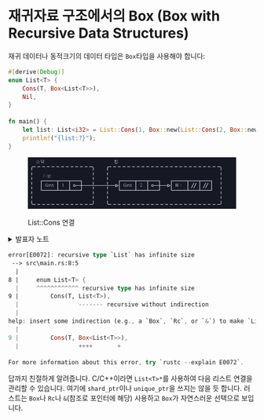 # 재귀자료 구조에서의 Box (Box with Recursive Data Structures)

재귀 데이터나 동적크기의 데이터 타입은 `Box`타입을 사용해야 합니다:

```rust
#[derive(Debug)]
enum List<T> {
    Cons(T, Box<List<T>>),
    Nil,
}

fn main() {
    let list: List<i32> = List::Cons(1, Box::new(List::Cons(2, Box::new(List::Nil))));
    println!("{list:?}");
}
```

<figure><img src="../.gitbook/assets/image (1).png" alt=""><figcaption><p>List::Cons 연결</p></figcaption></figure>

<details>

<summary>발표자 노트</summary>

* 만일 `Box`를 사용하지 않고 `List`에 직접 `List`를 포함하려고 시도한다면, 컴파일러는 구조체의 고정 크기를 계산할 수 없습니다. 컴파일러가 보기에 무한대의 크기로 보일 것입니다.
* `Box`는 일반 포인터와 크기가 같기 때문에 크기를 계산하는 데 문제가 없습니다. 다만 힙에 위치한 `List`의 다음 요소를 가리킬 뿐입니다.
* `List` 정의에서 `Box`를 제거하면 어떤 컴파일러 에러가 나오는지 같이 살펴보세요. “Recursive with indirection”라는 메시지를 보면, 값을 직접 저장하는 대신 `Box`나 비슷한 다른 종류의 참조 타입이 필요하다는 힌트를 얻을 수 있습니다.

</details>

```rust
error[E0072]: recursive type `List` has infinite size
 --> src\main.rs:8:5
  |
8 |     enum List<T> {
  |     ^^^^^^^^^^^^ recursive type has infinite size
9 |         Cons(T, List<T>),
  |                 ------- recursive without indirection
  |
help: insert some indirection (e.g., a `Box`, `Rc`, or `&`) to make `List` representable
  |
9 |         Cons(T, Box<List<T>>),
  |                 ++++       +

For more information about this error, try `rustc --explain E0072`.
```

답까지 친절하게 알려줍니다. C/C++이라면 `List<T>*`를 사용하여 다음 리스트 연결을 관리할 수 있습니다. 여기에 `shard_ptr`이나 `unique_ptr`을 쓰지는 않을 듯 합니다. 러스트는 `Box`나 `Rc`나 `&`(참조로 포인터에 해당) 사용하고 `Box`가 자연스러운 선택으로 보입니다.&#x20;
